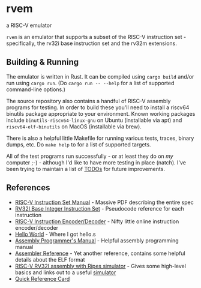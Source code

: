 # rvem
a RISC-V emulator

`rvem` is an emulator that supports a subset of the RISC-V instruction set - specifically, the rv32i base instruction set and the rv32m extensions.

## Building & Running
The emulator is written in Rust. It can be compiled using `cargo build` and/or run using `cargo run`. (Do `cargo run -- --help` for a list of supported command-line options.)

The source repository also contains a handful of RISC-V assembly programs for testing. In order to build these you'll need to install a riscv64 binutils package appropriate to your environment. Known working packages include `binutils-riscv64-linux-gnu` on Ubuntu (installable via apt) and `riscv64-elf-binutils` on MacOS (installable via brew).

There is also a helpful little Makefile for running various tests, traces, binary dumps, etc. Do `make help` to for a list of supported targets.

All of the test programs run successfully - or at least they do on _my_ computer ;-) - although I'd like to have more testing in place (natch). I've been trying to maintain a list of [TODOs](TODO.md) for future improvements.

## References
* [RISC-V Instruction Set Manual](https://riscv.org/wp-content/uploads/2017/05/riscv-spec-v2.2.pdf) - Massive PDF describing the entire spec
* [RV32I Base Integer Instruction Set](https://docs.openhwgroup.org/projects/cva6-user-manual/01_cva6_user/RISCV_Instructions_RV32I.html) - Pseudocode reference for each instruction
* [RISC-V Instruction Encoder/Decoder](https://luplab.gitlab.io/rvcodecjs/) - Nifty little online instruction encoder/decoder
* [Hello World](https://smist08.wordpress.com/2019/09/07/risc-v-assembly-language-hello-world/) - Where I got hello.s
* [Assembly Programmer's Manual](https://github.com/riscv-non-isa/riscv-asm-manual/blob/main/src/asm-manual.adoc) - Helpful assembly programming manual
* [Assembler Reference](https://michaeljclark.github.io/asm.html) - Yet another reference, contains some helpful details about the ELF format
* [RISC-V RV32I assembly with Ripes simulator](https://dantalion.nl/2022/02/25/risc-v-rv32i-assembly.html) - Gives some high-level basics and links out to a useful [simulator](https://github.com/mortbopet/Ripes)
* [Quick Reference Card](https://github.com/dylanmc/CS2-RISC-V/raw/master/Extra%20stuff/RISC-V%20quick%20ref%20card.pdf)
